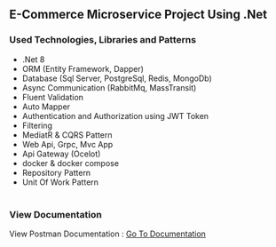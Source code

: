 ## E-Commerce Microservice Project Using .Net <br>

### Used Technologies, Libraries and Patterns

- .Net 8<br>
- ORM (Entity Framework, Dapper)<br>
- Database (Sql Server, PostgreSql, Redis, MongoDb)<br>
- Async Communication (RabbitMq, MassTransit)<br>
- Fluent Validation<br>
- Auto Mapper<br>
- Authentication and Authorization using JWT Token<br>
- Filtering<br>
- MediatR & CQRS Pattern<br>
- Web Api, Grpc, Mvc App<br>
- Api Gateway (Ocelot)<br>
- docker & docker compose<br>
- Repository Pattern<br>
- Unit Of Work Pattern<br><br>

### View Documentation<br>
View Postman Documentation : [Go To Documentation](https://documenter.getpostman.com/view/24972486/2sA2xb7bAx)
